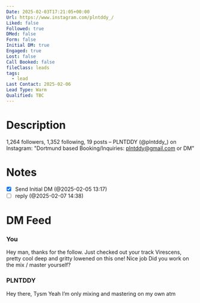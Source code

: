 ```yaml
---
Date: 2025-02-03T17:21:05+00:00
Url: https://www.instagram.com/plntddy_/
Liked: false
Followed: true
DMed: false
Form: false
Initial DM: true
Engaged: true
Lost: false
Call Booked: false
fileClass: leads
tags:
  - lead
Last Contact: 2025-02-06
Lead Type: Warm
Qualified: TBC
---
```

# Description
1,264 followers, 1,352 following, 19 posts – PLNTDDY (@plntddy_) on Instagram: "Dortmund based 
Booking/Inquiries: plntddy@gmail.com or DM"
# Notes

- [x] Send Initial DM (@2025-02-05 13:17)
- [ ] reply (@2025-02-07 14:38)
# DM Feed
### You

Hey man, thanks for the follow. Just checked out your track Virescens, pretty cool deep and gritty lowened on this one! Nice job Did you work on the mix / master yourself?

### PLNTDDY

Hey there, Tysm Yeah I’m only mixing and mastering on my own atm